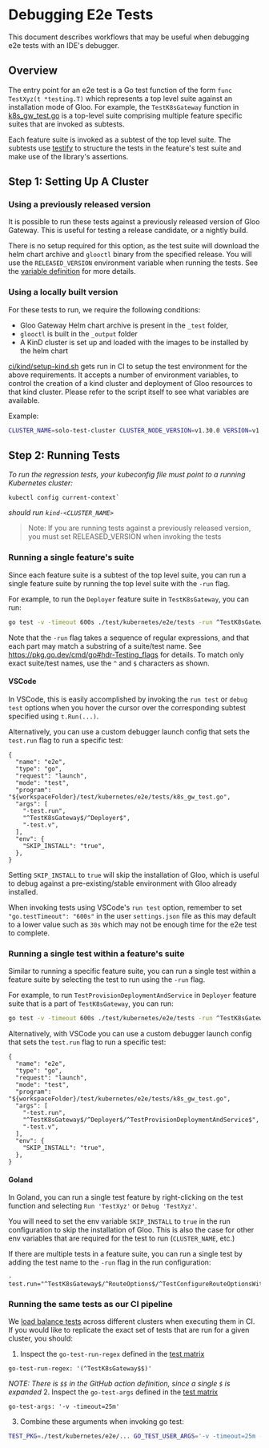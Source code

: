 # Debugging E2e Tests

This document describes workflows that may be useful when debugging e2e tests with an IDE's debugger.

## Overview

The entry point for an e2e test is a Go test function of the form `func TestXyz(t *testing.T)` which represents a top level suite against an installation mode of Gloo. For example, the `TestK8sGateway` function in [k8s_gw_test.go](/test/kubernetes/e2e/tests/k8s_gw_test.go) is a top-level suite comprising multiple feature specific suites that are invoked as subtests.

Each feature suite is invoked as a subtest of the top level suite. The subtests use [testify](https://github.com/stretchr/testify) to structure the tests in the feature's test suite and make use of the library's assertions.

## Step 1: Setting Up A Cluster
### Using a previously released version
It is possible to run these tests against a previously released version of Gloo Gateway. This is useful for testing a release candidate, or a nightly build.

There is no setup required for this option, as the test suite will download the helm chart archive and `glooctl` binary from the specified release. You will use the `RELEASED_VERSION` environment variable when running the tests. See the [variable definition](/test/testutils/env.go) for more details.

### Using a locally built version
For these tests to run, we require the following conditions:
- Gloo Gateway Helm chart archive is present in the `_test` folder,
- `glooctl` is built in the `_output` folder
- A KinD cluster is set up and loaded with the images to be installed by the helm chart

[ci/kind/setup-kind.sh](/ci/kind/setup-kind.sh) gets run in CI to setup the test environment for the above requirements.
It accepts a number of environment variables, to control the creation of a kind cluster and deployment of Gloo resources to that kind cluster. Please refer to the script itself to see what variables are available.

Example:
```bash
CLUSTER_NAME=solo-test-cluster CLUSTER_NODE_VERSION=v1.30.0 VERSION=v1.0.0-solo-test ci/kind/setup-kind.sh
```

## Step 2: Running Tests
_To run the regression tests, your kubeconfig file must point to a running Kubernetes cluster:_
```
kubectl config current-context`
```
_should run `kind-<CLUSTER_NAME>`_

> Note: If you are running tests against a previously released version, you must set RELEASED_VERSION when invoking the tests

### Running a single feature's suite

Since each feature suite is a subtest of the top level suite, you can run a single feature suite by running the top level suite with the `-run` flag.

For example, to run the `Deployer` feature suite in `TestK8sGateway`, you can run:
```bash
go test -v -timeout 600s ./test/kubernetes/e2e/tests -run ^TestK8sGateway$/^Deployer$
```
Note that the `-run` flag takes a sequence of regular expressions, and that each part may match a substring of a suite/test name. See https://pkg.go.dev/cmd/go#hdr-Testing_flags for details. To match only exact suite/test names, use the `^` and `$` characters as shown.

#### VSCode

In VSCode, this is easily accomplished by invoking the `run test` or `debug test` options when you hover the cursor over the corresponding subtest specified using `t.Run(...)`.

Alternatively, you can use a custom debugger launch config that sets the `test.run` flag to run a specific test:
```
{
  "name": "e2e",
  "type": "go",
  "request": "launch",
  "mode": "test",
  "program": "${workspaceFolder}/test/kubernetes/e2e/tests/k8s_gw_test.go",
  "args": [
    "-test.run",
    "^TestK8sGateway$/^Deployer$",
    "-test.v",
  ],
  "env": {
    "SKIP_INSTALL": "true",
  },
}
```

Setting `SKIP_INSTALL` to `true` will skip the installation of Gloo, which is useful to debug against a pre-existing/stable environment with Gloo already installed.

When invoking tests using VSCode's `run test` option, remember to set `"go.testTimeout": "600s"` in the user `settings.json` file as this may default to a lower value such as `30s` which may not be enough time for the e2e test to complete.

### Running a single test within a feature's suite

Similar to running a specific feature suite, you can run a single test within a feature suite by selecting the test to run using the `-run` flag.

For example, to run `TestProvisionDeploymentAndService` in `Deployer` feature suite that is a part of `TestK8sGateway`, you can run:
```bash
go test -v -timeout 600s ./test/kubernetes/e2e/tests -run ^TestK8sGateway$/^Deployer$/^TestProvisionDeploymentAndService$
```

Alternatively, with VSCode you can use a custom debugger launch config that sets the `test.run` flag to run a specific test:
```
{
  "name": "e2e",
  "type": "go",
  "request": "launch",
  "mode": "test",
  "program": "${workspaceFolder}/test/kubernetes/e2e/tests/k8s_gw_test.go",
  "args": [
    "-test.run",
    "^TestK8sGateway$/^Deployer$/^TestProvisionDeploymentAndService$",
    "-test.v",
  ],
  "env": {
    "SKIP_INSTALL": "true",
  },
}
```

#### Goland

In Goland, you can run a single test feature by right-clicking on the test function and selecting `Run 'TestXyz'` or
`Debug 'TestXyz'`.

You will need to set the env variable `SKIP_INSTALL` to `true` in the run configuration to skip the installation of Gloo. This
is also the case for other env variables that are required for the test to run (`CLUSTER_NAME`, etc.)

If there are multiple tests in a feature suite, you can run a single test by adding the test name to the `-run` flag in the run configuration:

```
-test.run="^TestK8sGateway$/^RouteOptions$/^TestConfigureRouteOptionsWithTargetRef$"
```


### Running the same tests as our CI pipeline
We [load balance tests](./load_balancing_tests.md) across different clusters when executing them in CI. If you would like to replicate the exact set of tests that are run for a given cluster, you should:
1. Inspect the `go-test-run-regex` defined in the [test matrix](/.github/workflows/pr-kubernetes-tests.yaml)
```
go-test-run-regex: '(^TestK8sGateway$$)'
```
_NOTE: There is `$$` in the GitHub action definition, since a single `$` is expanded_
2. Inspect the `go-test-args` defined in the [test matrix](/.github/workflows/pr-kubernetes-tests.yaml)
```
go-test-args: '-v -timeout=25m'
```
3. Combine these arguments when invoking go test:
```bash
TEST_PKG=./test/kubernetes/e2e/... GO_TEST_USER_ARGS='-v -timeout=25m -run \(^TestK8sGateway$$/\)' make go-test
```